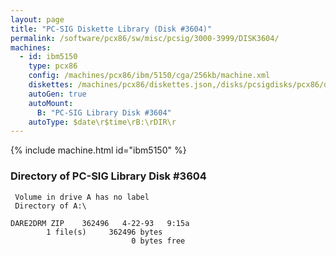 ```yaml
---
layout: page
title: "PC-SIG Diskette Library (Disk #3604)"
permalink: /software/pcx86/sw/misc/pcsig/3000-3999/DISK3604/
machines:
  - id: ibm5150
    type: pcx86
    config: /machines/pcx86/ibm/5150/cga/256kb/machine.xml
    diskettes: /machines/pcx86/diskettes.json,/disks/pcsigdisks/pcx86/diskettes.json
    autoGen: true
    autoMount:
      B: "PC-SIG Library Disk #3604"
    autoType: $date\r$time\rB:\rDIR\r
---
```


{% include machine.html id="ibm5150" %}

### Directory of PC-SIG Library Disk #3604

     Volume in drive A has no label
     Directory of A:\

    DARE2DRM ZIP    362496   4-22-93   9:15a
            1 file(s)     362496 bytes
                               0 bytes free
